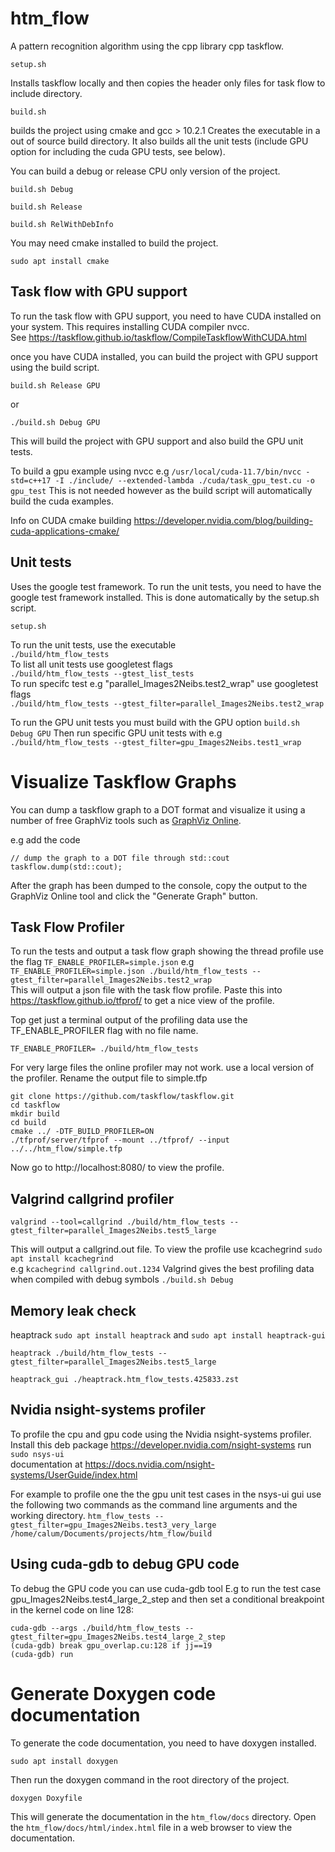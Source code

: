 # htm_flow
A pattern recognition algorithm using the cpp library cpp taskflow. 
```
setup.sh
```
Installs taskflow locally and then copies the header only files for task flow to include directory.

```
build.sh
```  
builds the project using cmake and gcc > 10.2.1 
Creates the executable in a out of source build directory.
It also builds all the unit tests (include GPU option for including the cuda GPU tests, see below).

You can build a debug or release CPU only version of the project.
```
build.sh Debug
```
```
build.sh Release
```
```
build.sh RelWithDebInfo
```

You may need cmake installed to build the project.
```
sudo apt install cmake
```



## Task flow with GPU support
To run the task flow with GPU support, you need to have CUDA installed on your system.
This requires installing CUDA compiler nvcc.   
See https://taskflow.github.io/taskflow/CompileTaskflowWithCUDA.html  

once you have CUDA installed, you can build the project with GPU support using the build script.
```
build.sh Release GPU
```
or
```
./build.sh Debug GPU
```
This will build the project with GPU support and also build the GPU unit tests.

To build a gpu example using nvcc e.g
`/usr/local/cuda-11.7/bin/nvcc -std=c++17 -I ./include/ --extended-lambda ./cuda/task_gpu_test.cu -o gpu_test`
This is not needed however as the build script will automatically build the cuda examples.

Info on CUDA cmake building
https://developer.nvidia.com/blog/building-cuda-applications-cmake/


## Unit tests
Uses the google test framework.
To run the unit tests, you need to have the google test framework installed.
This is done automatically by the setup.sh script.
```
setup.sh 
```  

To run the unit tests, use the executable   
`./build/htm_flow_tests`  
To list all unit tests use googletest flags   
`./build/htm_flow_tests --gtest_list_tests`  
To run specifc test e.g "parallel_Images2Neibs.test2_wrap" use googletest flags  
`./build/htm_flow_tests --gtest_filter=parallel_Images2Neibs.test2_wrap`  

To run the GPU unit tests you must build with the GPU option `build.sh Debug GPU`
Then run specific GPU unit tests with e.g  
`./build/htm_flow_tests --gtest_filter=gpu_Images2Neibs.test1_wrap`

# Visualize Taskflow Graphs
You can dump a taskflow graph to a DOT format and visualize it using a number of free GraphViz tools such as [GraphViz Online](https://dreampuf.github.io/GraphvizOnline/).

e.g add the code 
```
// dump the graph to a DOT file through std::cout
taskflow.dump(std::cout); 
```

After the graph has been dumped to the console, copy the output to the GraphViz Online tool and click the "Generate Graph" button.

## Task Flow Profiler
To run the tests and output a task flow graph showing the thread profile use the flag
`TF_ENABLE_PROFILER=simple.json`  e.g `TF_ENABLE_PROFILER=simple.json ./build/htm_flow_tests --gtest_filter=parallel_Images2Neibs.test2_wrap`  
This will output a json file with the task flow profile.
Paste this into https://taskflow.github.io/tfprof/ to get a nice view of the profile.

Top get just a terminal output of the profiling data use the TF_ENABLE_PROFILER flag with no file name.  
```
TF_ENABLE_PROFILER= ./build/htm_flow_tests
```

For very large files the online profiler may not work.
use a local version of the profiler. Rename the output file to simple.tfp
```
git clone https://github.com/taskflow/taskflow.git
cd taskflow
mkdir build
cd build
cmake ../ -DTF_BUILD_PROFILER=ON
./tfprof/server/tfprof --mount ../tfprof/ --input ../../htm_flow/simple.tfp
```
Now go to http://localhost:8080/ to view the profile.

## Valgrind callgrind profiler
```
valgrind --tool=callgrind ./build/htm_flow_tests --gtest_filter=parallel_Images2Neibs.test5_large
```
This will output a callgrind.out file.
To view the profile use kcachegrind `sudo apt install kcachegrind`  
e.g `kcachegrind callgrind.out.1234`
Valgrind gives the best profiling data when compiled with debug symbols `./build.sh Debug`  

## Memory leak check
heaptrack `sudo apt install heaptrack` and `sudo apt install heaptrack-gui`
```
heaptrack ./build/htm_flow_tests --gtest_filter=parallel_Images2Neibs.test5_large
```
```
heaptrack_gui ./heaptrack.htm_flow_tests.425833.zst
```

## Nvidia nsight-systems profiler
To profile the cpu and gpu code using the Nvidia nsight-systems profiler.
Install this deb package https://developer.nvidia.com/nsight-systems
run `sudo nsys-ui`  
documentation at https://docs.nvidia.com/nsight-systems/UserGuide/index.html

For example to profile one the the gpu unit test cases in the nsys-ui gui use the following two commands as the command line arguments and the working directory.
`htm_flow_tests --gtest_filter=gpu_Images2Neibs.test3_very_large`  
`/home/calum/Documents/projects/htm_flow/build`  

## Using cuda-gdb to debug GPU code
To debug the GPU code you can use cuda-gdb tool
E.g to run the test case gpu_Images2Neibs.test4_large_2_step
and then set a conditional breakpoint in the kernel code on line 128:  

```
cuda-gdb --args ./build/htm_flow_tests --gtest_filter=gpu_Images2Neibs.test4_large_2_step
(cuda-gdb) break gpu_overlap.cu:128 if jj==19
(cuda-gdb) run
```

# Generate Doxygen code documentation
To generate the code documentation, you need to have doxygen installed.
```
sudo apt install doxygen
```
Then run the doxygen command in the root directory of the project.
```
doxygen Doxyfile
```
This will generate the documentation in the `htm_flow/docs` directory.
Open the `htm_flow/docs/html/index.html` file in a web browser to view the documentation.